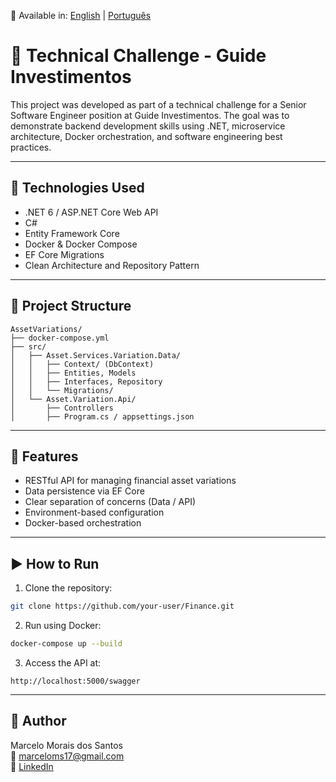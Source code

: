 📄 Available in: [English](README.en.md) | [Português](README.md)

# 💼 Technical Challenge - Guide Investimentos

This project was developed as part of a technical challenge for a Senior Software Engineer position at Guide Investimentos. The goal was to demonstrate backend development skills using .NET, microservice architecture, Docker orchestration, and software engineering best practices.

---

## 🚀 Technologies Used

- .NET 6 / ASP.NET Core Web API
- C#
- Entity Framework Core
- Docker & Docker Compose
- EF Core Migrations
- Clean Architecture and Repository Pattern

---

## 🧱 Project Structure

```
AssetVariations/
├── docker-compose.yml
├── src/
│   ├── Asset.Services.Variation.Data/
│   │   ├── Context/ (DbContext)
│   │   ├── Entities, Models
│   │   ├── Interfaces, Repository
│   │   └── Migrations/
│   └── Asset.Variation.Api/
│       ├── Controllers
│       ├── Program.cs / appsettings.json
```

---

## 🧪 Features

- RESTful API for managing financial asset variations
- Data persistence via EF Core
- Clear separation of concerns (Data / API)
- Environment-based configuration
- Docker-based orchestration

---

## ▶️ How to Run

1. Clone the repository:
```bash
git clone https://github.com/your-user/Finance.git
```

2. Run using Docker:
```bash
docker-compose up --build
```

3. Access the API at:
```
http://localhost:5000/swagger
```

---

## 👤 Author

Marcelo Morais dos Santos  
📧 marceloms17@gmail.com  
🔗 [LinkedIn](https://www.linkedin.com/in/marcelo-morais-61584146)
